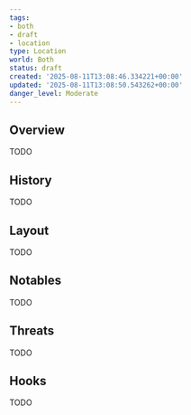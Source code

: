 ```yaml
---
tags:
- both
- draft
- location
type: Location
world: Both
status: draft
created: '2025-08-11T13:08:46.334221+00:00'
updated: '2025-08-11T13:08:50.543262+00:00'
danger_level: Moderate
---
```



## Overview

TODO
## History

TODO
## Layout

TODO
## Notables

TODO
## Threats

TODO
## Hooks

TODO
